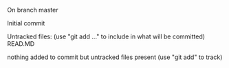 On branch master

Initial commit

Untracked files:
  (use "git add <file>..." to include in what will be committed)
	READ.MD

nothing added to commit but untracked files present (use "git add" to track)
